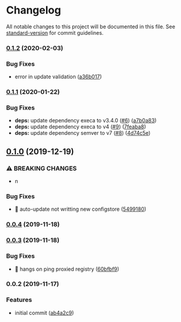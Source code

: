 # Changelog

All notable changes to this project will be documented in this file. See [standard-version](https://github.com/conventional-changelog/standard-version) for commit guidelines.

### [0.1.2](https://github.com/o-rango/update-notify/compare/v0.1.1...v0.1.2) (2020-02-03)


### Bug Fixes

* error in update validation ([a36b017](https://github.com/o-rango/update-notify/commit/a36b01708905a6380113bbee9076e00c0dde461b))

### [0.1.1](https://github.com/o-rango/update-notify/compare/v0.1.0...v0.1.1) (2020-01-22)


### Bug Fixes

* **deps:** update dependency execa to v3.4.0 ([#6](https://github.com/o-rango/update-notify/issues/6)) ([a7b0a83](https://github.com/o-rango/update-notify/commit/a7b0a83948a058b4b69a63f4064ba628455f64ad))
* **deps:** update dependency execa to v4 ([#9](https://github.com/o-rango/update-notify/issues/9)) ([7feaba8](https://github.com/o-rango/update-notify/commit/7feaba8aa9c635301247146400f5401261783c79))
* **deps:** update dependency semver to v7 ([#8](https://github.com/o-rango/update-notify/issues/8)) ([4d74c5e](https://github.com/o-rango/update-notify/commit/4d74c5e5512220fccdd61d50d1d1d4a460b507da))

## [0.1.0](https://github.com/o-rango/update-notify/compare/v0.0.4...v0.1.0) (2019-12-19)


### ⚠ BREAKING CHANGES

* n

### Bug Fixes

* 🐛 auto-update not writting new configstore ([5499180](https://github.com/o-rango/update-notify/commit/54991805039f5f11afa5a72dd2f46ccb282c3707))

### [0.0.4](https://github.com/o-rango/update-notify/compare/v0.0.3...v0.0.4) (2019-11-18)

### [0.0.3](https://github.com/o-rango/update-notify/compare/v0.0.2...v0.0.3) (2019-11-18)


### Bug Fixes

* 🐛 hangs on ping proxied registry ([60bfbf9](https://github.com/o-rango/update-notify/commit/60bfbf9c73fe656cf9aa13220b2782972fd2fe86))

### 0.0.2 (2019-11-17)


### Features

* initial commit ([ab4a2c9](https://github.com/o-rango/update-notify/commit/ab4a2c9c9fc73cfb12ba23a98a75d9e6d4ebfd77))
